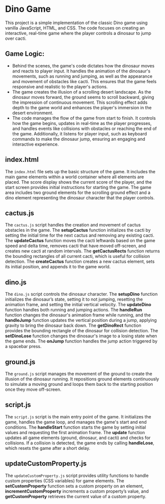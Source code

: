 # Dino Game

This project is a simple implementation of the classic Dino game using vanilla JavaScript, HTML, and CSS. The code focuses on creating an interactive, real-time game where the player controls a dinosaur to jump over cacti.

## Game Logic:
- Behind the scenes, the game's code dictates how the dinosaur moves and reacts to player input. It handles the animation of the dinosaur's movements, such as running and jumping, as well as the appearance and movement of obstacles like cacti. This ensures that the game feels responsive and realistic to the player's actions.
- The game creates the illusion of a scrolling desert landscape. As the dinosaur moves forward, the ground seems to scroll backward, giving the impression of continuous movement. This scrolling effect adds depth to the game world and enhances the player's immersion in the desert environment.
- The code manages the flow of the game from start to finish. It controls how the game begins, updates in real-time as the player progresses, and handles events like collisions with obstacles or reaching the end of the game. Additionally, it listens for player input, such as keyboard commands to make the dinosaur jump, ensuring an engaging and interactive experience.



## index.html

The `index.html` file sets up the basic structure of the game. It includes the main game elements within a world container where all elements are placed. The score display shows the current score of the player, and the start screen provides initial instructions for starting the game. The game area includes two ground elements for the scrolling ground effect and a dino element representing the dinosaur character that the player controls.

## cactus.js

The `cactus.js` script handles the creation and movement of cactus obstacles in the game. The **setupCactus** function initializes the cacti by setting the initial time for the next cactus and removing any existing cacti. The **updateCactus** function moves the cacti leftwards based on the game speed and delta time, removes cacti that have moved off-screen, and creates new cacti at random intervals. The **getCactusRects** function returns the bounding rectangles of all current cacti, which is useful for collision detection. The **createCactus** function creates a new cactus element, sets its initial position, and appends it to the game world.

## dino.js

The `dino.js` script controls the dinosaur character. The **setupDino** function initializes the dinosaur’s state, setting it to not jumping, resetting the animation frame, and setting the initial vertical velocity. The **updateDino** function handles both running and jumping actions. The **handleRun** function changes the dinosaur's animation frame while running, and the **handleJump** function updates the vertical position during a jump, applying gravity to bring the dinosaur back down. The **getDinoRect** function provides the bounding rectangle of the dinosaur for collision detection. The **setDinoLose** function changes the dinosaur's image to a losing state when the game ends. The **onJump** function handles the jump action triggered by a spacebar press.

## ground.js

The `ground.js` script manages the movement of the ground to create the illusion of the dinosaur running. It repositions ground elements continuously to simulate a moving ground and loops them back to the starting position once they move off-screen.

## script.js

The `script.js` script is the main entry point of the game. It initializes the game, handles the game loop, and manages the game's start and end conditions. The **handleStart** function starts the game by setting initial values and requesting the first animation frame. The **update** function updates all game elements (ground, dinosaur, and cacti) and checks for collisions. If a collision is detected, the game ends by calling **handleLose**, which resets the game after a short delay.

## updateCustomProperty.js

The `updateCustomProperty.js` script provides utility functions to handle custom properties (CSS variables) for game elements. The **setCustomProperty** function sets a custom property on an element, **incrementCustomProperty** increments a custom property’s value, and **getCustomProperty** retrieves the current value of a custom property.
